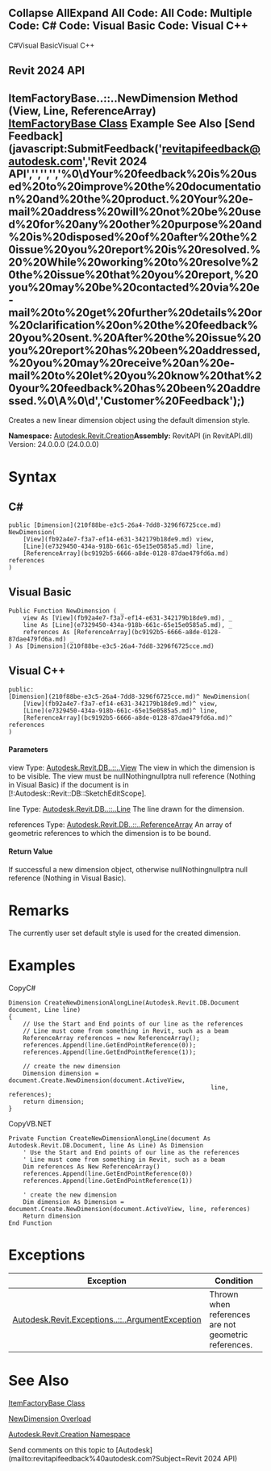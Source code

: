 ﻿

Collapse AllExpand All Code: All Code: Multiple Code: C# Code: Visual Basic Code: Visual C++   
---  
  
C#Visual BasicVisual C++

Revit 2024 API  
---  
ItemFactoryBase..::..NewDimension Method (View, Line, ReferenceArray)  
[ItemFactoryBase Class](cba2c84a-22c0-e6e7-a99c-67656901853a.md) Example See Also [Send Feedback](javascript:SubmitFeedback\('revitapifeedback@autodesk.com','Revit 2024 API','','','','%0\\dYour%20feedback%20is%20used%20to%20improve%20the%20documentation%20and%20the%20product.%20Your%20e-mail%20address%20will%20not%20be%20used%20for%20any%20other%20purpose%20and%20is%20disposed%20of%20after%20the%20issue%20you%20report%20is%20resolved.%20%20While%20working%20to%20resolve%20the%20issue%20that%20you%20report,%20you%20may%20be%20contacted%20via%20e-mail%20to%20get%20further%20details%20or%20clarification%20on%20the%20feedback%20you%20sent.%20After%20the%20issue%20you%20report%20has%20been%20addressed,%20you%20may%20receive%20an%20e-mail%20to%20let%20you%20know%20that%20your%20feedback%20has%20been%20addressed.%0\\A%0\\d','Customer%20Feedback'\);)  
---  
  
Creates a new linear dimension object using the default dimension style.

**Namespace:** [Autodesk.Revit.Creation](ded320da-058a-4edd-0418-0582389559a7.md)**Assembly:** RevitAPI (in RevitAPI.dll) Version: 24.0.0.0 (24.0.0.0)

# Syntax

C#  
---  
      
    
    public [Dimension](210f88be-e3c5-26a4-7dd8-3296f6725cce.md) NewDimension(
    	[View](fb92a4e7-f3a7-ef14-e631-342179b18de9.md) view,
    	[Line](e7329450-434a-918b-661c-65e15e0585a5.md) line,
    	[ReferenceArray](bc9192b5-6666-a8de-0128-87dae479fd6a.md) references
    )  
  
Visual Basic  
---  
      
    
    Public Function NewDimension ( _
    	view As [View](fb92a4e7-f3a7-ef14-e631-342179b18de9.md), _
    	line As [Line](e7329450-434a-918b-661c-65e15e0585a5.md), _
    	references As [ReferenceArray](bc9192b5-6666-a8de-0128-87dae479fd6a.md) _
    ) As [Dimension](210f88be-e3c5-26a4-7dd8-3296f6725cce.md)  
  
Visual C++  
---  
      
    
    public:
    [Dimension](210f88be-e3c5-26a4-7dd8-3296f6725cce.md)^ NewDimension(
    	[View](fb92a4e7-f3a7-ef14-e631-342179b18de9.md)^ view, 
    	[Line](e7329450-434a-918b-661c-65e15e0585a5.md)^ line, 
    	[ReferenceArray](bc9192b5-6666-a8de-0128-87dae479fd6a.md)^ references
    )  
  
#### Parameters

view
    Type: [Autodesk.Revit.DB..::..View](fb92a4e7-f3a7-ef14-e631-342179b18de9.md) The view in which the dimension is to be visible. The view must be nullNothingnullptra null reference (Nothing in Visual Basic) if the document is in [!:Autodesk::Revit::DB::SketchEditScope]. 

line
    Type: [Autodesk.Revit.DB..::..Line](e7329450-434a-918b-661c-65e15e0585a5.md) The line drawn for the dimension. 

references
    Type: [Autodesk.Revit.DB..::..ReferenceArray](bc9192b5-6666-a8de-0128-87dae479fd6a.md) An array of geometric references to which the dimension is to be bound. 

#### Return Value

If successful a new dimension object, otherwise nullNothingnullptra null reference (Nothing in Visual Basic). 

# Remarks

The currently user set default style is used for the created dimension. 

# Examples

CopyC#
    
    
    Dimension CreateNewDimensionAlongLine(Autodesk.Revit.DB.Document document, Line line)
    {
        // Use the Start and End points of our line as the references  
        // Line must come from something in Revit, such as a beam
        ReferenceArray references = new ReferenceArray();
        references.Append(line.GetEndPointReference(0));
        references.Append(line.GetEndPointReference(1));
    
        // create the new dimension
        Dimension dimension = document.Create.NewDimension(document.ActiveView,
                                                            line, references);
        return dimension;
    }

CopyVB.NET
    
    
    Private Function CreateNewDimensionAlongLine(document As Autodesk.Revit.DB.Document, line As Line) As Dimension
        ' Use the Start and End points of our line as the references  
        ' Line must come from something in Revit, such as a beam
        Dim references As New ReferenceArray()
        references.Append(line.GetEndPointReference(0))
        references.Append(line.GetEndPointReference(1))
    
        ' create the new dimension
        Dim dimension As Dimension = document.Create.NewDimension(document.ActiveView, line, references)
        Return dimension
    End Function

# Exceptions

| Exception | Condition |
| --- | --- |
| [Autodesk.Revit.Exceptions..::..ArgumentException](2e6e4206-97a8-dd4b-df5d-4269f4bb6088.md) | Thrown when references are not geometric references. |
  
# See Also

[ItemFactoryBase Class](cba2c84a-22c0-e6e7-a99c-67656901853a.md)

[NewDimension Overload](454df2e4-5ccb-b00d-434b-f3e7fdb75e8e.md)

[Autodesk.Revit.Creation Namespace](ded320da-058a-4edd-0418-0582389559a7.md)

Send comments on this topic to [Autodesk](mailto:revitapifeedback%40autodesk.com?Subject=Revit 2024 API)